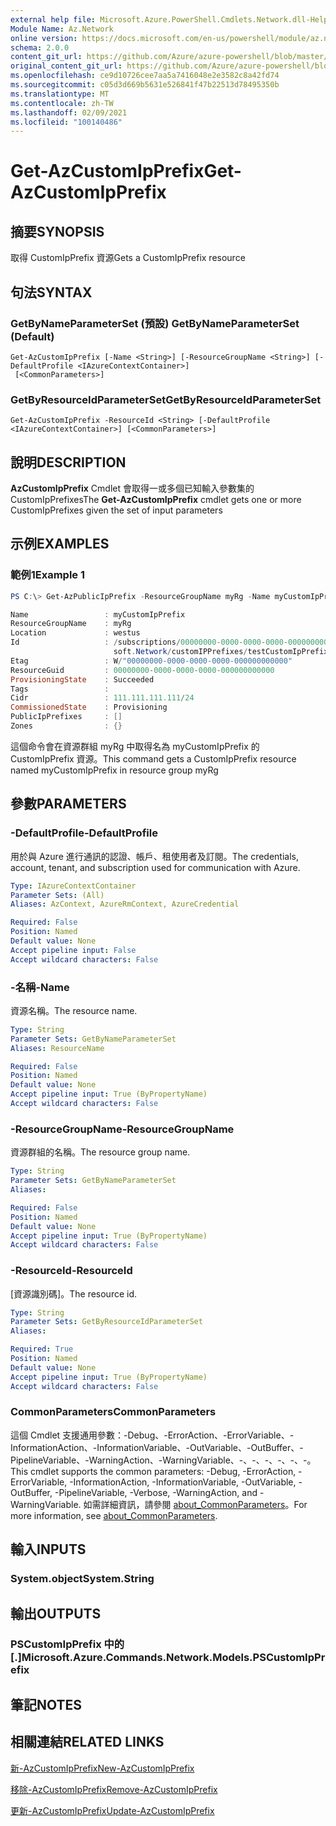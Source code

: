 ```yaml
---
external help file: Microsoft.Azure.PowerShell.Cmdlets.Network.dll-Help.xml
Module Name: Az.Network
online version: https://docs.microsoft.com/en-us/powershell/module/az.network/get-azcustomipprefix
schema: 2.0.0
content_git_url: https://github.com/Azure/azure-powershell/blob/master/src/Network/Network/help/Get-AzCustomIpPrefix.md
original_content_git_url: https://github.com/Azure/azure-powershell/blob/master/src/Network/Network/help/Get-AzCustomIpPrefix.md
ms.openlocfilehash: ce9d10726cee7aa5a7416048e2e3582c8a42fd74
ms.sourcegitcommit: c05d3d669b5631e526841f47b22513d78495350b
ms.translationtype: MT
ms.contentlocale: zh-TW
ms.lasthandoff: 02/09/2021
ms.locfileid: "100140486"
---
```

# <span data-ttu-id="43752-101">Get-AzCustomIpPrefix</span><span class="sxs-lookup"><span data-stu-id="43752-101">Get-AzCustomIpPrefix</span></span>

## <span data-ttu-id="43752-102">摘要</span><span class="sxs-lookup"><span data-stu-id="43752-102">SYNOPSIS</span></span>
<span data-ttu-id="43752-103">取得 CustomIpPrefix 資源</span><span class="sxs-lookup"><span data-stu-id="43752-103">Gets a CustomIpPrefix resource</span></span>

## <span data-ttu-id="43752-104">句法</span><span class="sxs-lookup"><span data-stu-id="43752-104">SYNTAX</span></span>

### <span data-ttu-id="43752-105">GetByNameParameterSet (預設) </span><span class="sxs-lookup"><span data-stu-id="43752-105">GetByNameParameterSet (Default)</span></span>
```
Get-AzCustomIpPrefix [-Name <String>] [-ResourceGroupName <String>] [-DefaultProfile <IAzureContextContainer>]
 [<CommonParameters>]
```

### <span data-ttu-id="43752-106">GetByResourceIdParameterSet</span><span class="sxs-lookup"><span data-stu-id="43752-106">GetByResourceIdParameterSet</span></span>
```
Get-AzCustomIpPrefix -ResourceId <String> [-DefaultProfile <IAzureContextContainer>] [<CommonParameters>]
```

## <span data-ttu-id="43752-107">說明</span><span class="sxs-lookup"><span data-stu-id="43752-107">DESCRIPTION</span></span>
<span data-ttu-id="43752-108">**AzCustomIpPrefix** Cmdlet 會取得一或多個已知輸入參數集的 CustomIpPrefixes</span><span class="sxs-lookup"><span data-stu-id="43752-108">The **Get-AzCustomIpPrefix** cmdlet gets one or more CustomIpPrefixes given the set of input parameters</span></span>

## <span data-ttu-id="43752-109">示例</span><span class="sxs-lookup"><span data-stu-id="43752-109">EXAMPLES</span></span>

### <span data-ttu-id="43752-110">範例1</span><span class="sxs-lookup"><span data-stu-id="43752-110">Example 1</span></span>
```powershell
PS C:\> Get-AzPublicIpPrefix -ResourceGroupName myRg -Name myCustomIpPrefix

Name                 : myCustomIpPrefix
ResourceGroupName    : myRg
Location             : westus
Id                   : /subscriptions/00000000-0000-0000-0000-000000000000/resourceGroups/byoip-test-rg/providers/Micro
                       soft.Network/customIPPrefixes/testCustomIpPrefix
Etag                 : W/"00000000-0000-0000-0000-000000000000"
ResourceGuid         : 00000000-0000-0000-0000-000000000000
ProvisioningState    : Succeeded
Tags                 :
Cidr                 : 111.111.111.111/24
CommissionedState    : Provisioning
PublicIpPrefixes     : []
Zones                : {}
```

<span data-ttu-id="43752-111">這個命令會在資源群組 myRg 中取得名為 myCustomIpPrefix 的 CustomIpPrefix 資源。</span><span class="sxs-lookup"><span data-stu-id="43752-111">This command gets a CustomIpPrefix resource named myCustomIpPrefix in resource group myRg</span></span>

## <span data-ttu-id="43752-112">參數</span><span class="sxs-lookup"><span data-stu-id="43752-112">PARAMETERS</span></span>

### <span data-ttu-id="43752-113">-DefaultProfile</span><span class="sxs-lookup"><span data-stu-id="43752-113">-DefaultProfile</span></span>
<span data-ttu-id="43752-114">用於與 Azure 進行通訊的認證、帳戶、租使用者及訂閱。</span><span class="sxs-lookup"><span data-stu-id="43752-114">The credentials, account, tenant, and subscription used for communication with Azure.</span></span>

```yaml
Type: IAzureContextContainer
Parameter Sets: (All)
Aliases: AzContext, AzureRmContext, AzureCredential

Required: False
Position: Named
Default value: None
Accept pipeline input: False
Accept wildcard characters: False
```

### <span data-ttu-id="43752-115">-名稱</span><span class="sxs-lookup"><span data-stu-id="43752-115">-Name</span></span>
<span data-ttu-id="43752-116">資源名稱。</span><span class="sxs-lookup"><span data-stu-id="43752-116">The resource name.</span></span>

```yaml
Type: String
Parameter Sets: GetByNameParameterSet
Aliases: ResourceName

Required: False
Position: Named
Default value: None
Accept pipeline input: True (ByPropertyName)
Accept wildcard characters: False
```

### <span data-ttu-id="43752-117">-ResourceGroupName</span><span class="sxs-lookup"><span data-stu-id="43752-117">-ResourceGroupName</span></span>
<span data-ttu-id="43752-118">資源群組的名稱。</span><span class="sxs-lookup"><span data-stu-id="43752-118">The resource group name.</span></span>

```yaml
Type: String
Parameter Sets: GetByNameParameterSet
Aliases:

Required: False
Position: Named
Default value: None
Accept pipeline input: True (ByPropertyName)
Accept wildcard characters: False
```

### <span data-ttu-id="43752-119">-ResourceId</span><span class="sxs-lookup"><span data-stu-id="43752-119">-ResourceId</span></span>
<span data-ttu-id="43752-120">[資源識別碼]。</span><span class="sxs-lookup"><span data-stu-id="43752-120">The resource id.</span></span>

```yaml
Type: String
Parameter Sets: GetByResourceIdParameterSet
Aliases:

Required: True
Position: Named
Default value: None
Accept pipeline input: True (ByPropertyName)
Accept wildcard characters: False
```

### <span data-ttu-id="43752-121">CommonParameters</span><span class="sxs-lookup"><span data-stu-id="43752-121">CommonParameters</span></span>
<span data-ttu-id="43752-122">這個 Cmdlet 支援通用參數：-Debug、-ErrorAction、-ErrorVariable、-InformationAction、-InformationVariable、-OutVariable、-OutBuffer、-PipelineVariable、-WarningAction、-WarningVariable、-、-、-、-、-、-。</span><span class="sxs-lookup"><span data-stu-id="43752-122">This cmdlet supports the common parameters: -Debug, -ErrorAction, -ErrorVariable, -InformationAction, -InformationVariable, -OutVariable, -OutBuffer, -PipelineVariable, -Verbose, -WarningAction, and -WarningVariable.</span></span> <span data-ttu-id="43752-123">如需詳細資訊，請參閱 [about_CommonParameters](http://go.microsoft.com/fwlink/?LinkID=113216)。</span><span class="sxs-lookup"><span data-stu-id="43752-123">For more information, see [about_CommonParameters](http://go.microsoft.com/fwlink/?LinkID=113216).</span></span>

## <span data-ttu-id="43752-124">輸入</span><span class="sxs-lookup"><span data-stu-id="43752-124">INPUTS</span></span>

### <span data-ttu-id="43752-125">System.object</span><span class="sxs-lookup"><span data-stu-id="43752-125">System.String</span></span>

## <span data-ttu-id="43752-126">輸出</span><span class="sxs-lookup"><span data-stu-id="43752-126">OUTPUTS</span></span>

### <span data-ttu-id="43752-127">PSCustomIpPrefix 中的 [.]</span><span class="sxs-lookup"><span data-stu-id="43752-127">Microsoft.Azure.Commands.Network.Models.PSCustomIpPrefix</span></span>

## <span data-ttu-id="43752-128">筆記</span><span class="sxs-lookup"><span data-stu-id="43752-128">NOTES</span></span>

## <span data-ttu-id="43752-129">相關連結</span><span class="sxs-lookup"><span data-stu-id="43752-129">RELATED LINKS</span></span>

[<span data-ttu-id="43752-130">新-AzCustomIpPrefix</span><span class="sxs-lookup"><span data-stu-id="43752-130">New-AzCustomIpPrefix</span></span>](./New-AzCustomIpPrefix.md)

[<span data-ttu-id="43752-131">移除-AzCustomIpPrefix</span><span class="sxs-lookup"><span data-stu-id="43752-131">Remove-AzCustomIpPrefix</span></span>](./Remove-AzCustomIpPrefix.md)

[<span data-ttu-id="43752-132">更新-AzCustomIpPrefix</span><span class="sxs-lookup"><span data-stu-id="43752-132">Update-AzCustomIpPrefix</span></span>](./Update-AzCustomIpPrefix.md)